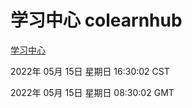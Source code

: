 # 学习中心 colearnhub
[学习中心](http://59.174.24.229:56308/colearnhub/)

2022年 05月 15日 星期日 16:30:02 CST

2022年 05月 15日 星期日 08:30:02 GMT
